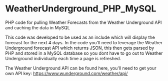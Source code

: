 # WeatherUnderground_PHP_MySQL
PHP code for pulling Weather Forecasts from the Weather Underground API and caching the data in MySQL

This code was developed to be used as an include which will display the forecast for the next 4 days.  In the code you'll need to leverage the Weather Underground forecast API which returns JSON, this then gets parsed by PHP and stored in a MySQL database so you dont have to go out to Weather Underground individually each time a page is refreshed. 

The Weather Underground API can be found here, you'll need to get your own API key:
https://www.wunderground.com/weather/api/
